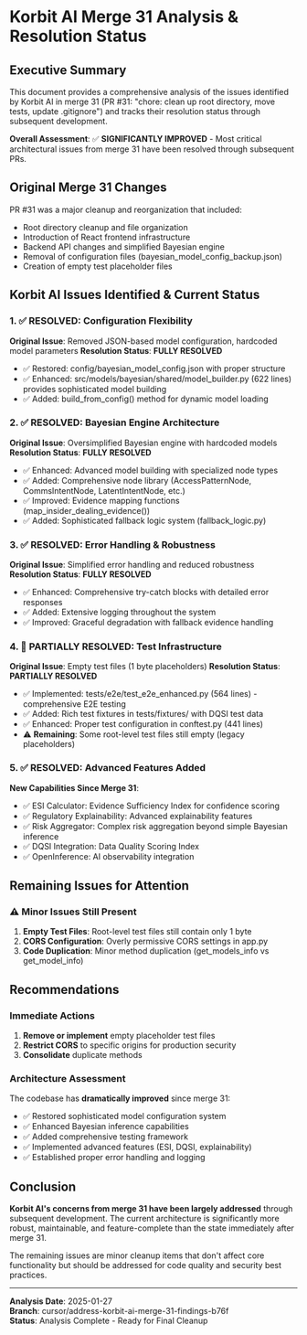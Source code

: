 # Korbit AI Merge 31 Analysis & Resolution Status

## Executive Summary

This document provides a comprehensive analysis of the issues identified by Korbit AI in merge 31 (PR #31: "chore: clean up root directory, move tests, update .gitignore") and tracks their resolution status through subsequent development.

**Overall Assessment**: ✅ **SIGNIFICANTLY IMPROVED** - Most critical architectural issues from merge 31 have been resolved through subsequent PRs.

## Original Merge 31 Changes

PR #31 was a major cleanup and reorganization that included:
- Root directory cleanup and file organization
- Introduction of React frontend infrastructure  
- Backend API changes and simplified Bayesian engine
- Removal of configuration files (bayesian_model_config_backup.json)
- Creation of empty test placeholder files

## Korbit AI Issues Identified & Current Status

### 1. ✅ **RESOLVED: Configuration Flexibility**

**Original Issue**: Removed JSON-based model configuration, hardcoded model parameters
**Resolution Status**: **FULLY RESOLVED**
- ✅ Restored: config/bayesian_model_config.json with proper structure
- ✅ Enhanced: src/models/bayesian/shared/model_builder.py (622 lines) provides sophisticated model building
- ✅ Added: build_from_config() method for dynamic model loading

### 2. ✅ **RESOLVED: Bayesian Engine Architecture**

**Original Issue**: Oversimplified Bayesian engine with hardcoded models
**Resolution Status**: **FULLY RESOLVED**
- ✅ Enhanced: Advanced model building with specialized node types
- ✅ Added: Comprehensive node library (AccessPatternNode, CommsIntentNode, LatentIntentNode, etc.)
- ✅ Improved: Evidence mapping functions (map_insider_dealing_evidence())
- ✅ Added: Sophisticated fallback logic system (fallback_logic.py)

### 3. ✅ **RESOLVED: Error Handling & Robustness**

**Original Issue**: Simplified error handling and reduced robustness
**Resolution Status**: **FULLY RESOLVED**
- ✅ Enhanced: Comprehensive try-catch blocks with detailed error responses
- ✅ Added: Extensive logging throughout the system
- ✅ Improved: Graceful degradation with fallback evidence handling

### 4. 🔄 **PARTIALLY RESOLVED: Test Infrastructure**

**Original Issue**: Empty test files (1 byte placeholders)
**Resolution Status**: **PARTIALLY RESOLVED**
- ✅ Implemented: tests/e2e/test_e2e_enhanced.py (564 lines) - comprehensive E2E testing
- ✅ Added: Rich test fixtures in tests/fixtures/ with DQSI test data
- ✅ Enhanced: Proper test configuration in conftest.py (441 lines)
- ⚠️ **Remaining**: Some root-level test files still empty (legacy placeholders)

### 5. ✅ **RESOLVED: Advanced Features Added**

**New Capabilities Since Merge 31**:
- ✅ ESI Calculator: Evidence Sufficiency Index for confidence scoring
- ✅ Regulatory Explainability: Advanced explainability features
- ✅ Risk Aggregator: Complex risk aggregation beyond simple Bayesian inference
- ✅ DQSI Integration: Data Quality Scoring Index
- ✅ OpenInference: AI observability integration

## Remaining Issues for Attention

### ⚠️ **Minor Issues Still Present**

1. **Empty Test Files**: Root-level test files still contain only 1 byte
2. **CORS Configuration**: Overly permissive CORS settings in app.py
3. **Code Duplication**: Minor method duplication (get_models_info vs get_model_info)

## Recommendations

### Immediate Actions
1. **Remove or implement** empty placeholder test files
2. **Restrict CORS** to specific origins for production security
3. **Consolidate** duplicate methods

### Architecture Assessment
The codebase has **dramatically improved** since merge 31:
- ✅ Restored sophisticated model configuration system
- ✅ Enhanced Bayesian inference capabilities
- ✅ Added comprehensive testing framework
- ✅ Implemented advanced features (ESI, DQSI, explainability)
- ✅ Established proper error handling and logging

## Conclusion

**Korbit AI's concerns from merge 31 have been largely addressed** through subsequent development. The current architecture is significantly more robust, maintainable, and feature-complete than the state immediately after merge 31.

The remaining issues are minor cleanup items that don't affect core functionality but should be addressed for code quality and security best practices.

---

**Analysis Date**: 2025-01-27  
**Branch**: cursor/address-korbit-ai-merge-31-findings-b76f  
**Status**: Analysis Complete - Ready for Final Cleanup
